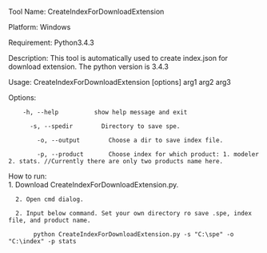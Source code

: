   Tool Name:	CreateIndexForDownloadExtension
  
  Platform:   Windows
  
  Requirement: Python3.4.3
	
  Description:	This tool is automatically used to create index.json for download extension. The python version is 3.4.3
	
  Usage: 		  CreateIndexForDownloadExtension [options] arg1 arg2 arg3

  Options:

	    -h, --help          show help message and exit  

		  -s, --spedir        Directory to save spe.

			-o, --output        Choose a dir to save index file.

			-p, --product       Choose index for which product: 1. modeler 2. stats. //Currently there are only two products name here.
                   
  How to run:	
      1. Download CreateIndexForDownloadExtension.py.
      
      2. Open cmd dialog.
      
      2. Input below command. Set your own directory ro save .spe, index file, and product name.

	       python CreateIndexForDownloadExtension.py -s "C:\spe" -o "C:\index" -p stats   
